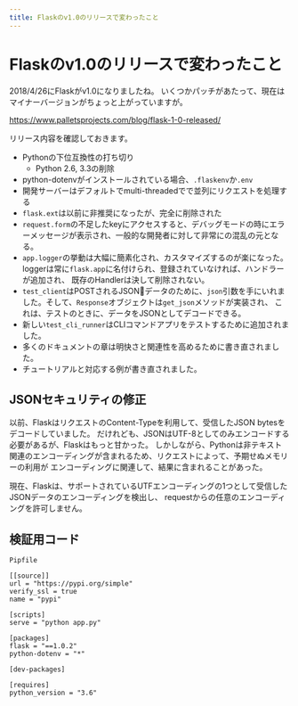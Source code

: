 ```yaml
---
title: Flaskのv1.0のリリースで変わったこと
---
```


# Flaskのv1.0のリリースで変わったこと

2018/4/26にFlaskがv1.0になりましたね。
いくつかパッチがあたって、現在はマイナーバージョンがちょっと上がっていますが。

<https://www.palletsprojects.com/blog/flask-1-0-released/>

リリース内容を確認しておきます。

- Pythonの下位互換性の打ち切り
    - Python 2.6, 3.3の削除
- python-dotenvがインストールされている場合、`.flaskenv`か`.env`
- 開発サーバーはデフォルトでmulti-threadedでで並列にリクエストを処理する
- `flask.ext`は以前に非推奨になったが、完全に削除された
- `request.form`の不足したkeyにアクセスすると、デバッグモードの時にエラーメッセージが表示され、一般的な開発者に対して非常にの混乱の元となる。
- `app.logger`の挙動は大幅に簡素化され、カスタマイズするのが楽になった。loggerは常に`flask.app`に名付けられ、登録されていなければ、ハンドラーが追加され、
既存のHandlerは決して削除されない。
- `test_client`はPOSTされるJSONデータのために、`json`引数を手にいれました。そして、`Response`オブジェクトは`get_json`メソッドが実装され、
これは、テストのときに、データをJSONとしてデコードできる。
- 新しい`test_cli_runner`はCLIコマンドアプリをテストするために追加されました。
- 多くのドキュメントの章は明快さと関連性を高めるために書き直されました。
- チュートリアルと対応する例が書き直されました。

## JSONセキュリティの修正

以前、FlaskはリクエストのContent-Typeを利用して、受信したJSON bytesをデコードしていました。
だけれども、JSONはUTF-8としてのみエンコードする必要があるが、Flaskはもっと甘かった。
しかしながら、Pythonは非テキスト関連のエンコーディングが含まれるため、リクエストによって、予期せぬメモリーの利用が
エンコーディングに関連して、結果に含まれることがあった。

現在、Flaskは、サポートされているUTFエンコーディングの1つとして受信したJSONデータのエンコーディングを検出し、
requestからの任意のエンコーディングを許可しません。


## 検証用コード

`Pipfile`

```
[[source]]
url = "https://pypi.org/simple"
verify_ssl = true
name = "pypi"

[scripts]
serve = "python app.py"

[packages]
flask = "==1.0.2"
python-dotenv = "*"

[dev-packages]

[requires]
python_version = "3.6"

```